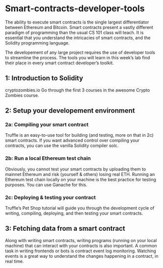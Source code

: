 # Smart-contracts-developer-tools
The ability to execute smart contracts is the single largest differentiator between Ethereum and Bitcoin. Smart contracts present a vastly different paradigm of programming than the usual CS 101 class will teach. It is essential that you understand the intricacies of smart contracts, and the Solidity programming language.

The developement of any large project requires the use of developer tools to streamline the process. The tools you will learn in this week’s lab find their place in every smart contract developer’s toolkit.

## 1: Introduction to Solidity
cryptozombies.io
Go through the first 3 courses in the awesome Crypto Zombies course.

## 2: Setup your developement environment

### 2a: Compiling your smart contract
Truffle is an easy-to-use tool for building (and testing, more on that in 2c) smart contracts.
If you want advanced control over compiling your contracts, you can use the vanilla Solidity compiler solc.

### 2b: Run a local Ethereum test chain
Obviously, you cannot test your smart contracts by uploading them to mainnet Ethereum and risk (yourself & others) losing real ETH.
Running an Ethereum test chain locally on your machine is the best practice for testing purposes. You can use Ganache for this.

### 2c: Deploying & testing your contract
Truffle’s Pet Shop tutorial will guide you through the development cycle of writing, compiling, deploying, and then testing your smart contracts.

## 3: Fetching data from a smart contract
Along with writing smart contracts, writing programs (running on your local machine) that can interact with your contracts is also important.
A common task in writing frontends or bots is contract event log monitoring. Watching events is a great way to understand the changes happening in a contract, in real time.
